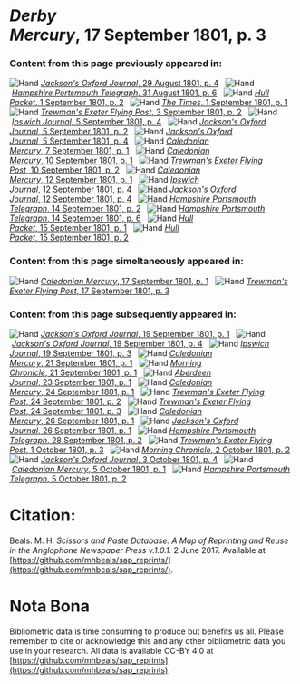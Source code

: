 # *Derby Mercury*, 17 September 1801, p. 3  
  
### Content from this page previously appeared in:  
![Hand](http://scissorsandpaste.net/wp-content/uploads/2017/06/smallhandpointer.png) [*Jackson's Oxford Journal*, 29 August 1801, p. 4](https://mhbeals.github.io/sap_html/Jackson's-Oxford-Journal/Jackson's-Oxford-Journal-29-August-1801-p-4)  
![Hand](http://scissorsandpaste.net/wp-content/uploads/2017/06/smallhandpointer.png) [*Hampshire Portsmouth Telegraph*, 31 August 1801, p. 6](https://mhbeals.github.io/sap_html/Hampshire-Portsmouth-Telegraph/Hampshire-Portsmouth-Telegraph-31-August-1801-p-6)  
![Hand](http://scissorsandpaste.net/wp-content/uploads/2017/06/smallhandpointer.png) [*Hull Packet*, 1 September 1801, p. 2](https://mhbeals.github.io/sap_html/Hull-Packet/Hull-Packet-1-September-1801-p-2)  
![Hand](http://scissorsandpaste.net/wp-content/uploads/2017/06/smallhandpointer.png) [*The Times*, 1 September 1801, p. 1](https://mhbeals.github.io/sap_html/The-Times/The-Times-1-September-1801-p-1)  
![Hand](http://scissorsandpaste.net/wp-content/uploads/2017/06/smallhandpointer.png) [*Trewman's Exeter Flying Post*, 3 September 1801, p. 2](https://mhbeals.github.io/sap_html/Trewman's-Exeter-Flying-Post/Trewman's-Exeter-Flying-Post-3-September-1801-p-2)  
![Hand](http://scissorsandpaste.net/wp-content/uploads/2017/06/smallhandpointer.png) [*Ipswich Journal*, 5 September 1801, p. 4](https://mhbeals.github.io/sap_html/Ipswich-Journal/Ipswich-Journal-5-September-1801-p-4)  
![Hand](http://scissorsandpaste.net/wp-content/uploads/2017/06/smallhandpointer.png) [*Jackson's Oxford Journal*, 5 September 1801, p. 2](https://mhbeals.github.io/sap_html/Jackson's-Oxford-Journal/Jackson's-Oxford-Journal-5-September-1801-p-2)  
![Hand](http://scissorsandpaste.net/wp-content/uploads/2017/06/smallhandpointer.png) [*Jackson's Oxford Journal*, 5 September 1801, p. 4](https://mhbeals.github.io/sap_html/Jackson's-Oxford-Journal/Jackson's-Oxford-Journal-5-September-1801-p-4)  
![Hand](http://scissorsandpaste.net/wp-content/uploads/2017/06/smallhandpointer.png) [*Caledonian Mercury*, 7 September 1801, p. 1](https://mhbeals.github.io/sap_html/Caledonian-Mercury/Caledonian-Mercury-7-September-1801-p-1)  
![Hand](http://scissorsandpaste.net/wp-content/uploads/2017/06/smallhandpointer.png) [*Caledonian Mercury*, 10 September 1801, p. 1](https://mhbeals.github.io/sap_html/Caledonian-Mercury/Caledonian-Mercury-10-September-1801-p-1)  
![Hand](http://scissorsandpaste.net/wp-content/uploads/2017/06/smallhandpointer.png) [*Trewman's Exeter Flying Post*, 10 September 1801, p. 2](https://mhbeals.github.io/sap_html/Trewman's-Exeter-Flying-Post/Trewman's-Exeter-Flying-Post-10-September-1801-p-2)  
![Hand](http://scissorsandpaste.net/wp-content/uploads/2017/06/smallhandpointer.png) [*Caledonian Mercury*, 12 September 1801, p. 1](https://mhbeals.github.io/sap_html/Caledonian-Mercury/Caledonian-Mercury-12-September-1801-p-1)  
![Hand](http://scissorsandpaste.net/wp-content/uploads/2017/06/smallhandpointer.png) [*Ipswich Journal*, 12 September 1801, p. 4](https://mhbeals.github.io/sap_html/Ipswich-Journal/Ipswich-Journal-12-September-1801-p-4)  
![Hand](http://scissorsandpaste.net/wp-content/uploads/2017/06/smallhandpointer.png) [*Jackson's Oxford Journal*, 12 September 1801, p. 4](https://mhbeals.github.io/sap_html/Jackson's-Oxford-Journal/Jackson's-Oxford-Journal-12-September-1801-p-4)  
![Hand](http://scissorsandpaste.net/wp-content/uploads/2017/06/smallhandpointer.png) [*Hampshire Portsmouth Telegraph*, 14 September 1801, p. 2](https://mhbeals.github.io/sap_html/Hampshire-Portsmouth-Telegraph/Hampshire-Portsmouth-Telegraph-14-September-1801-p-2)  
![Hand](http://scissorsandpaste.net/wp-content/uploads/2017/06/smallhandpointer.png) [*Hampshire Portsmouth Telegraph*, 14 September 1801, p. 6](https://mhbeals.github.io/sap_html/Hampshire-Portsmouth-Telegraph/Hampshire-Portsmouth-Telegraph-14-September-1801-p-6)  
![Hand](http://scissorsandpaste.net/wp-content/uploads/2017/06/smallhandpointer.png) [*Hull Packet*, 15 September 1801, p. 1](https://mhbeals.github.io/sap_html/Hull-Packet/Hull-Packet-15-September-1801-p-1)  
![Hand](http://scissorsandpaste.net/wp-content/uploads/2017/06/smallhandpointer.png) [*Hull Packet*, 15 September 1801, p. 2](https://mhbeals.github.io/sap_html/Hull-Packet/Hull-Packet-15-September-1801-p-2)  
  
### Content from this page simeltaneously appeared in:  
![Hand](http://scissorsandpaste.net/wp-content/uploads/2017/06/smallhandpointer.png) [*Caledonian Mercury*, 17 September 1801, p. 1](https://mhbeals.github.io/sap_html/Caledonian-Mercury/Caledonian-Mercury-17-September-1801-p-1)  
![Hand](http://scissorsandpaste.net/wp-content/uploads/2017/06/smallhandpointer.png) [*Trewman's Exeter Flying Post*, 17 September 1801, p. 3](https://mhbeals.github.io/sap_html/Trewman's-Exeter-Flying-Post/Trewman's-Exeter-Flying-Post-17-September-1801-p-3)  
  
### Content from this page subsequently appeared in:  
![Hand](http://scissorsandpaste.net/wp-content/uploads/2017/06/smallhandpointer.png) [*Jackson's Oxford Journal*, 19 September 1801, p. 1](https://mhbeals.github.io/sap_html/Jackson's-Oxford-Journal/Jackson's-Oxford-Journal-19-September-1801-p-1)  
![Hand](http://scissorsandpaste.net/wp-content/uploads/2017/06/smallhandpointer.png) [*Jackson's Oxford Journal*, 19 September 1801, p. 4](https://mhbeals.github.io/sap_html/Jackson's-Oxford-Journal/Jackson's-Oxford-Journal-19-September-1801-p-4)  
![Hand](http://scissorsandpaste.net/wp-content/uploads/2017/06/smallhandpointer.png) [*Ipswich Journal*, 19 September 1801, p. 3](https://mhbeals.github.io/sap_html/Ipswich-Journal/Ipswich-Journal-19-September-1801-p-3)  
![Hand](http://scissorsandpaste.net/wp-content/uploads/2017/06/smallhandpointer.png) [*Caledonian Mercury*, 21 September 1801, p. 1](https://mhbeals.github.io/sap_html/Caledonian-Mercury/Caledonian-Mercury-21-September-1801-p-1)  
![Hand](http://scissorsandpaste.net/wp-content/uploads/2017/06/smallhandpointer.png) [*Morning Chronicle*, 21 September 1801, p. 1](https://mhbeals.github.io/sap_html/Morning-Chronicle/Morning-Chronicle-21-September-1801-p-1)  
![Hand](http://scissorsandpaste.net/wp-content/uploads/2017/06/smallhandpointer.png) [*Aberdeen Journal*, 23 September 1801, p. 1](https://mhbeals.github.io/sap_html/Aberdeen-Journal/Aberdeen-Journal-23-September-1801-p-1)  
![Hand](http://scissorsandpaste.net/wp-content/uploads/2017/06/smallhandpointer.png) [*Caledonian Mercury*, 24 September 1801, p. 1](https://mhbeals.github.io/sap_html/Caledonian-Mercury/Caledonian-Mercury-24-September-1801-p-1)  
![Hand](http://scissorsandpaste.net/wp-content/uploads/2017/06/smallhandpointer.png) [*Trewman's Exeter Flying Post*, 24 September 1801, p. 2](https://mhbeals.github.io/sap_html/Trewman's-Exeter-Flying-Post/Trewman's-Exeter-Flying-Post-24-September-1801-p-2)  
![Hand](http://scissorsandpaste.net/wp-content/uploads/2017/06/smallhandpointer.png) [*Trewman's Exeter Flying Post*, 24 September 1801, p. 3](https://mhbeals.github.io/sap_html/Trewman's-Exeter-Flying-Post/Trewman's-Exeter-Flying-Post-24-September-1801-p-3)  
![Hand](http://scissorsandpaste.net/wp-content/uploads/2017/06/smallhandpointer.png) [*Caledonian Mercury*, 26 September 1801, p. 1](https://mhbeals.github.io/sap_html/Caledonian-Mercury/Caledonian-Mercury-26-September-1801-p-1)  
![Hand](http://scissorsandpaste.net/wp-content/uploads/2017/06/smallhandpointer.png) [*Jackson's Oxford Journal*, 26 September 1801, p. 1](https://mhbeals.github.io/sap_html/Jackson's-Oxford-Journal/Jackson's-Oxford-Journal-26-September-1801-p-1)  
![Hand](http://scissorsandpaste.net/wp-content/uploads/2017/06/smallhandpointer.png) [*Hampshire Portsmouth Telegraph*, 28 September 1801, p. 2](https://mhbeals.github.io/sap_html/Hampshire-Portsmouth-Telegraph/Hampshire-Portsmouth-Telegraph-28-September-1801-p-2)  
![Hand](http://scissorsandpaste.net/wp-content/uploads/2017/06/smallhandpointer.png) [*Trewman's Exeter Flying Post*, 1 October 1801, p. 3](https://mhbeals.github.io/sap_html/Trewman's-Exeter-Flying-Post/Trewman's-Exeter-Flying-Post-1-October-1801-p-3)  
![Hand](http://scissorsandpaste.net/wp-content/uploads/2017/06/smallhandpointer.png) [*Morning Chronicle*, 2 October 1801, p. 2](https://mhbeals.github.io/sap_html/Morning-Chronicle/Morning-Chronicle-2-October-1801-p-2)  
![Hand](http://scissorsandpaste.net/wp-content/uploads/2017/06/smallhandpointer.png) [*Jackson's Oxford Journal*, 3 October 1801, p. 4](https://mhbeals.github.io/sap_html/Jackson's-Oxford-Journal/Jackson's-Oxford-Journal-3-October-1801-p-4)  
![Hand](http://scissorsandpaste.net/wp-content/uploads/2017/06/smallhandpointer.png) [*Caledonian Mercury*, 5 October 1801, p. 1](https://mhbeals.github.io/sap_html/Caledonian-Mercury/Caledonian-Mercury-5-October-1801-p-1)  
![Hand](http://scissorsandpaste.net/wp-content/uploads/2017/06/smallhandpointer.png) [*Hampshire Portsmouth Telegraph*, 5 October 1801, p. 2](https://mhbeals.github.io/sap_html/Hampshire-Portsmouth-Telegraph/Hampshire-Portsmouth-Telegraph-5-October-1801-p-2)  


# Citation: 

Beals. M. H. *Scissors and Paste Database: A Map of Reprinting and Reuse in the Anglophone Newspaper Press v.1.0.1.* 2 June 2017. Available at [https://github.com/mhbeals/sap_reprints/](https://github.com/mhbeals/sap_reprints/). 

# Nota Bona

Bibliometric data is time consuming to produce but benefits us all. Please remember to cite or acknowledge this and any other bibliometric data you use in your research. All data is available CC-BY 4.0 at [https://github.com/mhbeals/sap_reprints](https://github.com/mhbeals/sap_reprints)